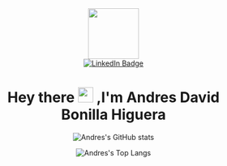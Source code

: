 <div id="header" align="center">

  <img src="https://media.giphy.com/media/RN8FdaB6T1bkkI5n4I/giphy.gif" width="100"/>
  
  <div id="badges">
  <a href="https://www.linkedin.com/in/andres-david-bonilla-higuera-725884252/">
    <img src="https://img.shields.io/badge/LinkedIn-blue?style=for-the-badge&logo=linkedin&logoColor=white" alt="LinkedIn Badge"/>
  </a>
  </div>
  
  <h1>
  Hey there  
  <img src="https://media.giphy.com/media/hvRJCLFzcasrR4ia7z/giphy.gif" width="30px"/>
  ,I'm Andres David Bonilla Higuera
  </h1>
  
  ![Andres's GitHub stats](https://github-readme-stats.vercel.app/api?username=andres123dbh&show_icons=true&theme=transparent)

  ![Andres's Top Langs](https://github-readme-stats.vercel.app/api/top-langs/?username=andres123dbh&layout=compact&theme=transparent)
  

</div>


<!--
**andres123dbh/andres123dbh** is a ✨ _special_ ✨ repository because its `README.md` (this file) appears on your GitHub profile.

Here are some ideas to get you started:

- 🔭 I’m currently working on ...
- 🌱 I’m currently learning ...
- 👯 I’m looking to collaborate on ...
- 🤔 I’m looking for help with ...
- 💬 Ask me about ...
- 📫 How to reach me: ...
- 😄 Pronouns: ...
- ⚡ Fun fact: ...
-->
